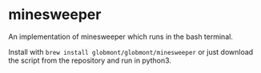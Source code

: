 # minesweeper
An implementation of minesweeper which runs in the bash terminal.

Install with
`brew install globmont/globmont/minesweeper` or just download the script from the repository and run in python3. 
